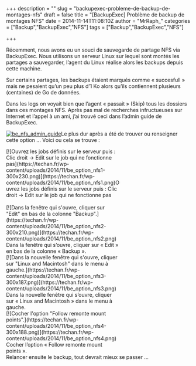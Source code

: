 +++
description = ""
slug = "backupexec-probleme-de-backup-de-montages-nfs"
draft = false
title = "[BackupExec] Problème de backup de montages NFS"
date = 2014-11-14T11:08:10Z
author = "MrRaph_"
categories = ["Backup","BackupExec","NFS"]
tags = ["Backup","BackupExec","NFS"]

+++


Récemment, nous avons eu un souci de sauvegarde de partage NFS via BackupExec. Nous utilisons un serveur Linux sur lequel sont montés les partages a sauvegarder, l’agent du Linux réalise alors les backups depuis cette machine.

Sur certains partages, les backups étaient marqués comme « succesfull » mais ne pesaient qu’un peu plus d’1 Ko alors qu’ils contiennent plusieurs (centaines) de Go de données.  
  
 Dans les logs on voyait bien que l’agent « passait » (Skip) tous les dossiers dans ces montages NFS. Après pas mal de recherches infructueuses sur Internet et l’appel à un ami, j’ai trouvé ceci dans l’admin guide de BackupExec.

[![be_nfs_admin_guide](https://techan.fr/wp-content/uploads/2014/11/be_nfs_admin_guide-300x238.png)](https://techan.fr/wp-content/uploads/2014/11/be_nfs_admin_guide.png)Le plus dur après a été de trouver ou renseigner cette option … Voici ou cela se trouve :

<div class="wp-caption aligncenter" id="attachment_334" style="width: 310px">[![Ouvrez les jobs définis sur le serveur puis : Clic droit -> Edit sur le job qui ne fonctionne pas](https://techan.fr/wp-content/uploads/2014/11/be_option_nfs1-300x230.png)](https://techan.fr/wp-content/uploads/2014/11/be_option_nfs1.png)Ouvrez les jobs définis sur le serveur puis :  
Clic droit -> Edit  
sur le job qui ne fonctionne pas

</div> 

<div class="wp-caption aligncenter" id="attachment_335" style="width: 310px">[![Dans la fenêtre qui s'ouvre, cliquer sur "Edit" en bas de la colonne "Backup".](https://techan.fr/wp-content/uploads/2014/11/be_option_nfs2-300x210.png)](https://techan.fr/wp-content/uploads/2014/11/be_option_nfs2.png)Dans la fenêtre qui s’ouvre, cliquer sur « Edit » en bas de la colonne « Backup ».

</div><div class="wp-caption aligncenter" id="attachment_336" style="width: 310px">[![Dans la nouvelle fenêtre qui s'ouvre, cliquer sur "Linux and Macintosh" dans le menu à gauche.](https://techan.fr/wp-content/uploads/2014/11/be_option_nfs3-300x187.png)](https://techan.fr/wp-content/uploads/2014/11/be_option_nfs3.png)Dans la nouvelle fenêtre qui s’ouvre, cliquer sur « Linux and Macintosh » dans le menu à gauche.

</div><div class="wp-caption aligncenter" id="attachment_337" style="width: 310px">[![Cocher l'option "Follow remonte mount points".](https://techan.fr/wp-content/uploads/2014/11/be_option_nfs4-300x188.png)](https://techan.fr/wp-content/uploads/2014/11/be_option_nfs4.png)Cocher l’option « Follow remonte mount points ».

</div>Relancer ensuite le backup, tout devrait mieux se passer …


